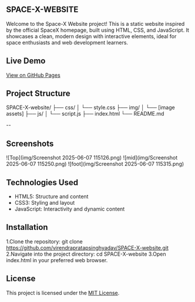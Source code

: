 ## SPACE-X-WEBSITE

Welcome to the Space-X Website project! This is a static website inspired by the official SpaceX homepage, built using HTML, CSS, and JavaScript. It showcases a clean, modern design with interactive elements, ideal for space enthusiasts and web development learners.

## Live Demo
[View on GitHub Pages](https://virendrapratapsinghyadav.github.io/SPACE-X-website/)

## Project Structure
SPACE-X-website/
├── css/
│   └── style.css
├── img/
│   └── [image assets]
├── js/
│   └── script.js
├── index.html
└── README.md

--
## Screenshots
![Top](img/Screenshot 2025-06-07 115126.png)
![mid](img/Screenshot 2025-06-07 115250.png)
![foot](img/Screenshot 2025-06-07 115315.png)

## Technologies Used
- HTML5: Structure and content
- CSS3: Styling and layout
- JavaScript: Interactivity and dynamic content

## Installation
1.Clone the repository: git clone https://github.com/virendrapratapsinghyadav/SPACE-X-website.git
2.Navigate into the project directory: cd SPACE-X-website
3.Open index.html in your preferred web browser.

## License
This project is licensed under the [MIT License](https://opensource.org/licenses/MIT).
